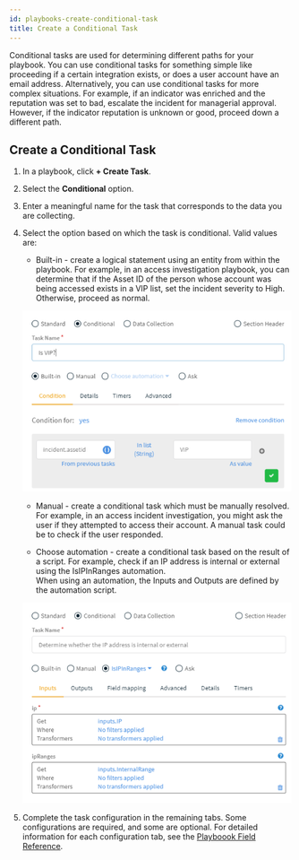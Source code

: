 ```yaml
---
id: playbooks-create-conditional-task
title: Create a Conditional Task
---
```

Conditional tasks are used for determining different paths for your playbook. You can use conditional tasks for something simple like proceeding if a certain integration exists, or does a user account have an email address. Alternatively, you can use conditional tasks for more complex situations. For example, if an indicator was enriched and the reputation was set to bad, escalate the incident for managerial approval. However, if the indicator reputation is unknown or good, proceed down a different path.

## Create a Conditional Task

1. In a playbook, click **+ Create Task**.

2. Select the **Conditional** option.

3. Enter a meaningful name for the task that corresponds to the data you are collecting.

4. Select the option based on which the task is conditional. Valid values are:
	* Built-in - create a logical statement using an entity from within the playbook. For example, in an access investigation playbook, you can determine that if the Asset ID of the person whose account was being accessed exists in a VIP list, set the incident severity to High. Otherwise, proceed as normal.

	![Conditional Built-in](../doc_imgs/playbooks/playbook_conditional_built-in.png)

	* Manual - create a conditional task which must be manually resolved. For example, in an access incident investigation, you might ask the user if they attempted to access their account. A manual task could be to check if the user responded.

	* Choose automation - create a conditional task based on the result of a script. For example, check if an IP address is internal or external using the IsIPInRanges automation. <br/> When using an automation, the Inputs and Outputs are defined by the automation script.  

	![Conditional Automation](../doc_imgs/playbooks/playbook_conditional_automation.png)

5. Complete the task configuration in the remaining tabs. Some configurations are required, and some are optional. For detailed information for each configuration tab, see the [Playboook Field Reference](../playbooks/playbooks-field-reference).
